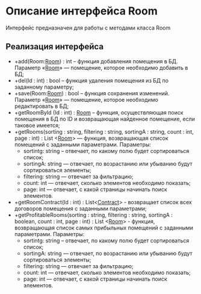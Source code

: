 # Описание интерфейса Room 
Интерфейс предназначен для работы с методами класса Room

## Реализация интерфейса 
* +add(Room:[Room](https://github.com/AlinaYuryeva/roomrental/blob/master/docs/Room.md "объект класса Room")) : int – функция добавления помещения в БД. Параметр «[Room](https://github.com/AlinaYuryeva/roomrental/blob/master/docs/Room.md "объект класса Room")» — помещение, которое необходимо добавить в БД;
* +del(Id : int) : bool – функция удаления помещения из БД по заданному параметру;
* +save(Room:[Room](https://github.com/AlinaYuryeva/roomrental/blob/master/docs/Room.md "объект класса Room")) : bool – функция сохранения изменений. Параметр «[Room](https://github.com/AlinaYuryeva/roomrental/blob/master/docs/Room.md "объект класса Room")» — помещение, которое необходимо редактировать в БД;
* +getRoomById (Id : int) : [Room](https://github.com/AlinaYuryeva/roomrental/blob/master/docs/Room.md "объект класса Room") – функция, осуществляющая поиск помещения в БД по ID и возвращающая найденное помещение, если таковое имеется;
* +getRooms(sorting : string, filtering : string, sortingA : string, count : int, page : int) : List <[Room](https://github.com/AlinaYuryeva/roomrental/blob/master/docs/Room.md "объект класса Room")> — функция, возвращающая список помещений с заданными параметрами. 
Параметры: 
  * sortintg: string – отвечает, по какому полю будет сортироваться список;
  * sortingA: string — отвечает, по возрастанию или убыванию будут сортироваться элементы;
  * filtering: string — отвечает за фильтрацию;
  * count: int — отвечает, сколько элементов необходимо показать;
  * page: int — отвечает, с какой страницы начинать поиск элементов.
* +getRoomContract(Id : int) : List<[Contract](https://github.com/AlinaYuryeva/roomrental/blob/master/docs/Contract.md "объект класса Contract")> -  возвращает список всех договоров помещения c заданными параметрами;
* +getProfitableRooms(sorting : string, filtering : string, sortingA : boolean, count : int, page : int) : List <[Room](https://github.com/AlinaYuryeva/roomrental/blob/master/docs/Room.md "объект класса Room")> - функция, возвращающая список самых прибыльных помещений с заданными параметрами. 
Параметры: 
  * sortintg: string – отвечает, по какому полю будет сортироваться список;
  * sortingA: string — отвечает, по возрастанию или убыванию будут сортироваться элементы;
  * filtering: string — отвечает за фильтрацию;
  * count: int — отвечает, сколько элементов необходимо показать;
  * page: int — отвечает, с какой страницы начинать поиск элементов.
